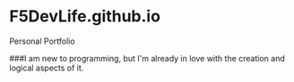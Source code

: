 # F5DevLife.github.io
Personal Portfolio

###I am new to programming, but I'm already in love with the creation and logical aspects of it.

